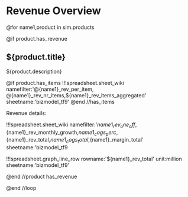
# Revenue Overview

@for name1,product in sim.products

@if product.has_revenue

## ${product.title}

${product.description}

@if product.has_items
!!!spreadsheet.sheet_wiki 
    namefilter:'@{name1}_rev_per_item, @{name1}_rev_nr_items,${name1}_rev_items_aggregated'
    sheetname:'bizmodel_tf9'
@end //has_items

Revenue details:

!!!spreadsheet.sheet_wiki 
    namefilter:'${name1}_rev_one_off,${name1}_rev_monthly_growth,${name1}_cogs_perc,${name1}_rev_total,${name1}_cogs_total,${name1}_margin_total'
    sheetname:'bizmodel_tf9

!!!spreadsheet.graph_line_row rowname:'${name1}_rev_total' unit:million sheetname:'bizmodel_tf9'

@end //product has_revenue

@end //loop